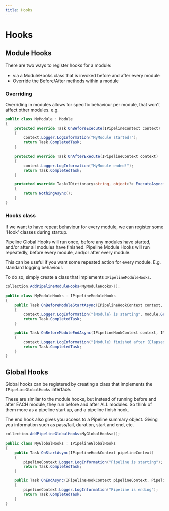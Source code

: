 ```yaml
---
title: Hooks
---
```


# Hooks

## Module Hooks

There are two ways to register hooks for a module:
- via a ModuleHooks class that is invoked before and after every module
- Override the Before/After methods within a module

### Overriding

Overriding in modules allows for specific behaviour per module, that won't affect other modules.
e.g.

```csharp
public class MyModule : Module
{
    protected override Task OnBeforeExecute(IPipelineContext context)
    {
        context.Logger.LogInformation("MyModule started!");
        return Task.CompletedTask;
    }

    protected override Task OnAfterExecute(IPipelineContext context)
    {
        context.Logger.LogInformation("MyModule ended!");
        return Task.CompletedTask;
    }

    protected override Task<IDictionary<string, object>?> ExecuteAsync(IPipelineContext context, CancellationToken cancellationToken)
    {
        return NothingAsync();
    }
}
```

### Hooks class

If we want to have repeat behaviour for every module, we can register some 'Hook' classes during startup.

Pipeline Global Hooks will run once, before any modules have started, and/or after all modules have finished. Pipeline Module Hooks will run repeatedly, before every module, and/or after every module.

This can be useful if you want some repeated action for every module. E.g. standard logging behaviour.

To do so, simply create a class that implements `IPipelineModuleHooks`.

```csharp
collection.AddPipelineModuleHooks<MyModuleHooks>();
```

```csharp
public class MyModuleHooks : IPipelineModuleHooks
{
    public Task OnBeforeModuleStartAsync(IPipelineHookContext context, IModule module)
    {
        context.Logger.LogInformation("{Module} is starting", module.GetType().Name);
        return Task.CompletedTask;
    }

    public Task OnBeforeModuleEndAsync(IPipelineHookContext context, IModule module)
    {
        context.Logger.LogInformation("{Module} finished after {Elapsed}", module.GetType().Name, module.Duration);
        return Task.CompletedTask;
    }
}
```

## Global Hooks

Global hooks can be registered by creating a class that implements the `IPipelineGlobalHooks` interface. 

These are similar to the module hooks, but instead of running before and after EACH module, they run before and after ALL modules. So think of them more as a pipeline start up, and a pipeline finish hook.

The end hook also gives you access to a Pipeline summary object. Giving you information such as pass/fail, duration, start and end, etc.


```csharp
collection.AddPipelineGlobalHooks<MyGlobalHooks>();
```

```csharp
public class MyGlobalHooks : IPipelineGlobalHooks
{
    public Task OnStartAsync(IPipelineHookContext pipelineContext)
    {
        pipelineContext.Logger.LogInformation("Pipeline is starting");
        return Task.CompletedTask;
    }

    public Task OnEndAsync(IPipelineHookContext pipelineContext, PipelineSummary pipelineSummary)
    {
        pipelineContext.Logger.LogInformation("Pipeline is ending");
        return Task.CompletedTask;
    }
}
```
